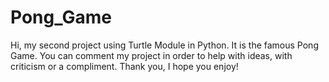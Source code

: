 # Pong_Game
Hi, my second project using Turtle Module in Python. It is the famous Pong Game. You can comment my project in order to help with ideas, with criticism or a compliment. Thank  you, I hope you enjoy!
